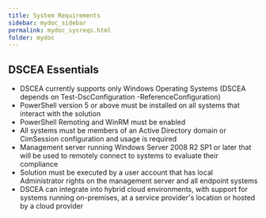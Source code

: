 ```yaml
---
title: System Requirements
sidebar: mydoc_sidebar
permalink: mydoc_sysreqs.html
folder: mydoc
---
```


## DSCEA Essentials

* DSCEA currently supports only Windows Operating Systems (DSCEA depends on Test-DscConfiguration -ReferenceConfiguration)
* PowerShell version 5 or above must be installed on all systems that interact with the solution 
* PowerShell Remoting and WinRM must be enabled 
* All systems must be members of an Active Directory domain or CimSession configuration and usage is required 
* Management server running Windows Server 2008 R2 SP1 or later that will be used to remotely connect to systems to evaluate their compliance 
* Solution must be executed by a user account that has local Administrator rights on the management server and all endpoint systems
* DSCEA can integrate into hybrid cloud environments, with support for systems running on-premises, at a service provider's location or hosted by a cloud provider